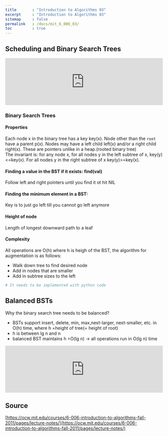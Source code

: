 ```yaml
---
title       : "Introduction to Algorithms 03"
excerpt     : "Introduction to Algorithms 03"
sitemap     : false
permalink   : /docs/mit_6_006_03/
toc         : true
---
```



## Scheduling and Binary Search Trees
<iframe src="https://hostux.social/@aisuko/109782731343121919/embed" class="mastodon-embed" style="max-width: 100%; border: 0" width="700" allowfullscreen="allowfullscreen"></iframe><script src="https://hostux.social/embed.js" async="async"></script>

### Binary Search Trees

#### Properties
Each node x in the binary tree has a key key(x). Node other than the `root` have a parent p(x). Nodes may have a left child left(x) and/or a right child right(x). These are pointers unlike in a heap.(rooted binary tree)  
The invariant is: for any node x, for all nodes y in the left subtree of x, key(y) <=key(x). For all nodes y in the right subtree of x key(y)>=key(x).

#### Finding a value in the BST if it exists: find(val)
Follow left and right pointers until you find it ot hit NIL

#### Finding the minimum element in a BST:
Key is to just go left till you cannot go left anymore

#### Height of node
Length of longest downward path to a leaf

#### Complexity
All operations are O(h) where h is heigh of the BST, the algorithm for augmentation is as follows:
* Walk down tree to find desired node
* Add in nodes that are smaller
* Add in subtree sizes to the left

```python
# It needs to be implemented with python code
```

## Balanced BSTs
Why the binary search tree needs to be balanced?
* BSTs support insert, delete, min, max,next-larger, next-smaller, etc. in O(h) time, where h =height of tree(= height of root)
* h is between lg n and n
* balanced BST maintains h =O(lg n) -> all operations run in O(lg n) time
<iframe src="https://hostux.social/@aisuko/109783346056857246/embed" class="mastodon-embed" style="max-width: 100%; border: 0" width="700" allowfullscreen="allowfullscreen"></iframe><script src="https://hostux.social/embed.js" async="async"></script>


## Source
[https://ocw.mit.edu/courses/6-006-introduction-to-algorithms-fall-2011/pages/lecture-notes/](https://ocw.mit.edu/courses/6-006-introduction-to-algorithms-fall-2011/pages/lecture-notes/)